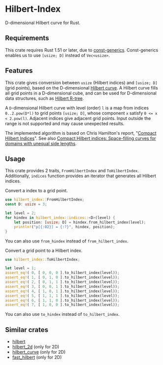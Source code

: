 # Hilbert-Index

D-dimensional Hilbert curve for Rust.


## Requirements

This crate requires Rust 1.51 or later, due to [const-generics](https://rust-lang.github.io/rfcs/2000-const-generics.html).
Const-generics enables us to use `[usize; D]` instead of `Vec<usize>`.


## Features

This crate gives conversion between `usize` (Hilbert indices) and `[usize; D]` (grid points), 
based on the D-dimensional [Hilbert curve](https://en.wikipedia.org/wiki/Hilbert_curve). 
A Hilbert curve fills all grid points in a D-dimensional cube,
and can be used for D-dimensional data structures, such as [Hilbert R-tree](https://en.wikipedia.org/wiki/Hilbert_R-tree).

A `D`-dimensional Hilbert curve with level (order) `l` is a map from indices `0..2.pow(D*l)` to grid points `[usize; D]`,
whose component `x` satisfy `0 <= x < 2.pow(l)`.
Adjacent indices give adjacent grid points.
Input outside the range is not supported and may cause unexpected results.

The implemented algorithm is based on Chris Hamilton's report, 
"[Compact Hilbert Indices](https://citeseerx.ist.psu.edu/viewdoc/download?doi=10.1.1.133.7490&rep=rep1&type=pdf)".
See also [Compact Hilbert indices: Space-filling curves for domains with unequal side lengths](https://doi.org/10.1016/j.ipl.2007.08.034).


## Usage

This crate provides 2 traits, `FromHilbertIndex` and `ToHilbertIndex`.
Additionally, `indices` function provides an iterator that generates all Hilbert indices.

Convert a index to a grid point.

```rust
use hilbert_index::FromHilbertIndex;
const D: usize = 3;

let level = 2;
for hindex in hilbert_index::indices::<D>(level) {
    let position: [usize; D] = hindex.from_hilbert_index(level);
    println!("p[{:02}] = {:?}", hindex, position);
}
```

You can also use `from_hindex` instead of `from_hilbert_index`.


Convert a grid point to a Hilbert index.

```rust
use hilbert_index::ToHilbertIndex;

let level = 1;
assert_eq!( 0, [ 0, 0, 0 ].to_hilbert_index(level));
assert_eq!( 1, [ 0, 1, 0 ].to_hilbert_index(level));
assert_eq!( 2, [ 0, 1, 1 ].to_hilbert_index(level));
assert_eq!( 3, [ 0, 0, 1 ].to_hilbert_index(level));
assert_eq!( 4, [ 1, 0, 1 ].to_hilbert_index(level));
assert_eq!( 5, [ 1, 1, 1 ].to_hilbert_index(level));
assert_eq!( 6, [ 1, 1, 0 ].to_hilbert_index(level));
assert_eq!( 7, [ 1, 0, 0 ].to_hilbert_index(level));
```

You can also use `to_hindex` instead of `to_hilbert_index`.


## Similar crates

* [hilbert](https://crates.io/crates/hilbert)
* [hilbert_2d](https://crates.io/crates/hilbert_2d) (only for 2D)
* [hilbert_curve](https://crates.io/crates/hilbert_curve) (only for 2D)
* [fast_hilbert](https://crates.io/crates/fast_hilbert) (only for 2D)
